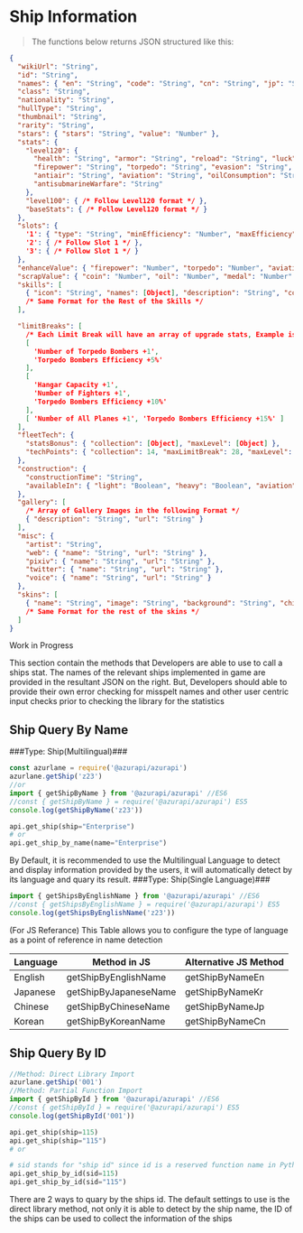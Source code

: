 # Ship Information
> The functions below returns JSON structured like this:

```json
{
  "wikiUrl": "String",
  "id": "String",
  "names": { "en": "String", "code": "String", "cn": "String", "jp": "String", "kr": "String" },
  "class": "String",
  "nationality": "String",
  "hullType": "String",
  "thumbnail": "String",
  "rarity": "String",
  "stars": { "stars": "String", "value": "Number" },
  "stats": {
    "level120": {
      "health": "String", "armor": "String", "reload": "String", "luck": "String",
      "firepower": "String", "torpedo": "String", "evasion": "String", "speed": "String",
      "antiair": "String", "aviation": "String", "oilConsumption": "String", "accuracy": "String",
      "antisubmarineWarfare": "String"
    },
    "level100": { /* Follow Level120 format */ },
    "baseStats": { /* Follow Level120 format */ }
  },
  "slots": {
    '1': { "type": "String", "minEfficiency": "Number", "maxEfficiency": "Number" },
    '2': { /* Follow Slot 1 */ },
    '3': { /* Follow Slot 1 */ }
  },
  "enhanceValue": { "firepower": "Number", "torpedo": "Number", "aviation": "Number", "reload": "Number" },
  "scrapValue": { "coin": "Number", "oil": "Number", "medal": "Number" },
  "skills": [
    { "icon": "String", "names": [Object], "description": "String", "color": "String" }
    /* Same Format for the Rest of the Skills */
  ],

  "limitBreaks": [
    /* Each Limit Break will have an array of upgrade stats, Example is below*/
    [
      'Number of Torpedo Bombers +1',
      'Torpedo Bombers Efficiency +5%'
    ],
    [
      'Hangar Capacity +1',
      'Number of Fighters +1',
      'Torpedo Bombers Efficiency +10%'
    ],
    [ 'Number of All Planes +1', 'Torpedo Bombers Efficiency +15%' ]
  ],
  "fleetTech": {
    "statsBonus": { "collection": [Object], "maxLevel": [Object] },
    "techPoints": { "collection": 14, "maxLimitBreak": 28, "maxLevel": 21, "total": 63 }
  },
  "construction": {
    "constructionTime": "String",
    "availableIn": { "light": "Boolean", "heavy": "Boolean", "aviation": "Boolean", "limited": "Boolean", "exchange": "Boolean" }
  },
  "gallery": [
    /* Array of Gallery Images in the following Format */
    { "description": "String", "url": "String" }
  ],
  "misc": {
    "artist": "String",
    "web": { "name": "String", "url": "String" },
    "pixiv": { "name": "String", "url": "String" },
    "twitter": { "name": "String", "url": "String" },
    "voice": { "name": "String", "url": "String" }
  },
  "skins": [
    { "name": "String", "image": "String", "background": "String", "chibi": "String", "info": [Object] }
    /* Same Format for the rest of the skins */
  ]
}
```
Work in Progress

This section contain the methods that Developers are able to use to call a ships stat. The names of the relevant ships implemented in game are provided in the resultant JSON on the right. But, Developers should able to provide their own error checking for misspelt names and other user centric input checks prior to checking the library for the statistics

## Ship Query By Name
###Type: Ship(Multilingual)###
```javascript
const azurlane = require('@azurapi/azurapi')
azurlane.getShip('z23')
//or
import { getShipByName } from '@azurapi/azurapi' //ES6
//const { getShipByName } = require('@azurapi/azurapi') ES5
console.log(getShipByName('z23'))
```
```python
api.get_ship(ship="Enterprise")
# or
api.get_ship_by_name(name="Enterprise")
```
By Default, it is recommended to use the Multilingual Language to detect and display information provided by the users, it will automatically detect by its language and quary its result.
###Type: Ship(Single Language)###
```javascript
import { getShipsByEnglishName } from '@azurapi/azurapi' //ES6
//const { getShipsByEnglishName } = require('@azurapi/azurapi') ES5
console.log(getShipsByEnglishName('z23'))
```
(For JS Referance)
This Table allows you to configure the type of language as a point of reference in name detection

| Language | Method in JS          | Alternative JS Method |
| -------- | --------------------- | --------------------- |
| English  | getShipByEnglishName  | getShipByNameEn       |
| Japanese | getShipByJapaneseName | getShipByNameKr       |
| Chinese  | getShipByChineseName  | getShipByNameJp       |
| Korean   | getShipByKoreanName   | getShipByNameCn       |


## Ship Query By ID

```javascript
//Method: Direct Library Import
azurlane.getShip('001')
//Method: Partial Function Import
import { getShipById } from '@azurapi/azurapi' //ES6
//const { getShipById } = require('@azurapi/azurapi') ES5
console.log(getShipById('001'))
```
```python
api.get_ship(ship=115)
api.get_ship(ship="115")
# or

# sid stands for "ship id" since id is a reserved function name in Python
api.get_ship_by_id(sid=115)
api.get_ship_by_id(sid="115")
```

There are 2 ways to quary by the ships id. The default settings to use is the direct library method, not only it is able to detect by the ship name, the ID of the ships can be used to collect the information of the ships
